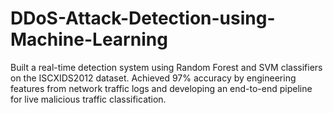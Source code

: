 # DDoS-Attack-Detection-using-Machine-Learning
Built a real-time detection system using Random Forest and SVM classifiers on the ISCXIDS2012 dataset. Achieved 97% accuracy by engineering features from network traffic logs and developing an end-to-end pipeline for live malicious traffic classification.
